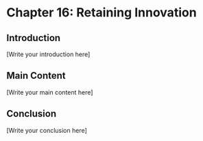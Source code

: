 # Chapter 16: Retaining Innovation

## Introduction

[Write your introduction here]

## Main Content

[Write your main content here]

## Conclusion

[Write your conclusion here]